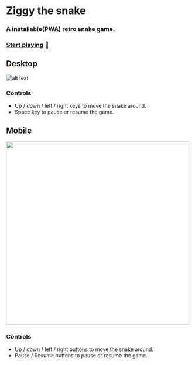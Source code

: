 # Ziggy the snake

### A installable(PWA) retro snake game.

### [Start playing](https://ziggythesnake.netlify.app/) 🐍

## Desktop

![alt text](https://raw.githubusercontent.com/jamshed-uddin/ziggy-the-snake/main/images/ziggythesnakeDesktopView.png)

### Controls

- Up / down / left / right keys to move the snake around.
- Space key to pause or resume the game.

## Mobile

<!-- ![alt text](https://raw.githubusercontent.com/jamshed-uddin/ziggy-the-snake/main/images/ziggythesnakeMobileview.png) -->
<img src="https://raw.githubusercontent.com/jamshed-uddin/ziggy-the-snake/main/images/ziggythesnakeMobileview.png" width="500" />

### Controls

- Up / down / left / right buttons to move the snake around.
- Pause / Resume buttons to pause or resume the game.
